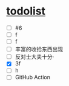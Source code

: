 # [todolist](https://github.com/dululu/notes/issues/3)

* [ ] #6
* [ ] f
* [ ] f
* [ ] 丰富的收拾东西出现
* [ ]  反对士大夫十分·
* [x]  3f
* [ ] h
* [ ]  GitHub Action
